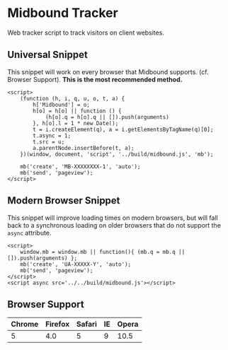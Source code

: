 # Midbound Tracker

Web tracker script to track visitors on client websites.

## Universal Snippet

This snippet will work on every browser that Midbound supports. (cf. Browser Support). 
**This is the most recommended method.**

```
<script>
    (function (h, i, q, u, o, t, a) {
        h['Midbound'] = o;
        h[o] = h[o] || function () {
            (h[o].q = h[o].q || []).push(arguments)
        }, h[o].l = 1 * new Date();
        t = i.createElement(q), a = i.getElementsByTagName(q)[0];
        t.async = 1;
        t.src = u;
        a.parentNode.insertBefore(t, a);
    })(window, document, 'script', '../build/midbound.js', 'mb');
    
    mb('create', 'MB-XXXXXXXX-1', 'auto');
    mb('send', 'pageview');
</script>
```

## Modern Browser Snippet

This snippet will improve loading times on modern browsers, but will fall back 
to a synchronous loading on older browsers that do not support the `async` attribute.

```
<script>
    window.mb = window.mb || function(){ (mb.q = mb.q || []).push(arguments) };
    mb('create', 'UA-XXXXX-Y', 'auto');
    mb('send', 'pageview');
</script>
<script async src='../../build/midbound.js'></script>
```

## Browser Support

| Chrome | Firefox | Safari | IE | Opera |
|--------|---------|--------|----|-------|
| 5 | 4.0 | 5 | 9 | 10.5 |